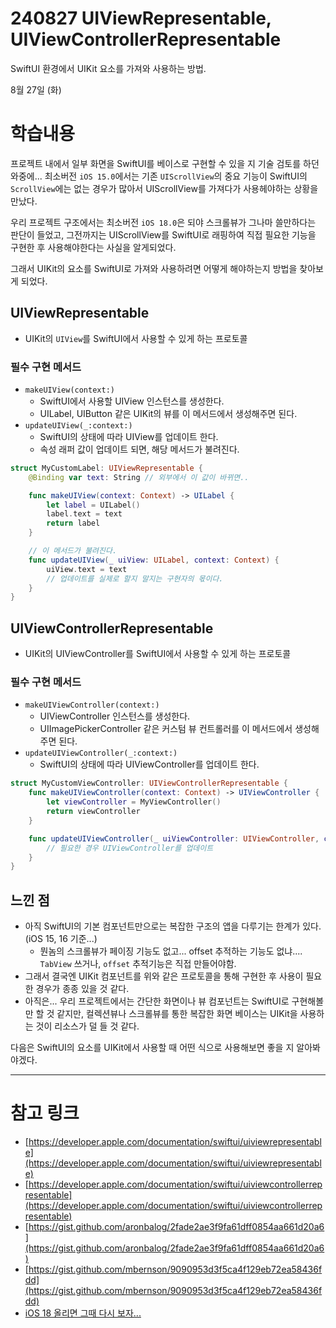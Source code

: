 # 240827 UIViewRepresentable, UIViewControllerRepresentable

SwiftUI 환경에서 UIKit 요소를 가져와 사용하는 방법.


8월 27일 (화)


# 학습내용

프로젝트 내에서 일부 화면을 SwiftUI를 베이스로 구현할 수 있을 지 기술 검토를 하던 와중에... 최소버전 `iOS 15.0`에서는 기존 `UIScrollView`의 중요 기능이 SwiftUI의 `ScrollView`에는 없는 경우가 많아서 UIScrollView를 가져다가 사용헤야하는 상황을 만났다.

우리 프로젝트 구조에서는 최소버전 `iOS 18.0`은 되야 스크롤뷰가 그나마 쓸만하다는 판단이 들었고, 그전까지는 UIScrollView를 SwiftUI로 래핑하여 직접 필요한 기능을 구현한 후 사용해야한다는 사실을 알게되었다.

그래서 UIKit의 요소를 SwiftUI로 가져와 사용하려면 어떻게 해야하는지 방법을 찾아보게 되었다.

## UIViewRepresentable

* UIKit의 `UIView`를 SwiftUI에서 사용할 수 있게 하는 프로토콜
  
### 필수 구현 메서드

* `makeUIView(context:)`
  * SwiftUI에서 사용할 UIView 인스턴스를 생성한다.
  * UILabel, UIButton 같은 UIKit의 뷰를 이 메서드에서 생성해주면 된다.
* `updateUIView(_:context:)`
  * SwiftUI의 상태에 따라 UIView를 업데이트 한다.
  * 속성 래퍼 값이 업데이트 되면, 해당 메서드가 불려진다.

```swift
struct MyCustomLabel: UIViewRepresentable {
    @Binding var text: String // 외부에서 이 값이 바뀌면..

    func makeUIView(context: Context) -> UILabel {
        let label = UILabel()
        label.text = text
        return label
    }

    // 이 메서드가 불려진다.
    func updateUIView(_ uiView: UILabel, context: Context) {
        uiView.text = text 
        // 업데이트를 실제로 할지 말지는 구현자의 몫이다.
    }
}
```

## UIViewControllerRepresentable

* UIKit의 UIViewController를 SwiftUI에서 사용할 수 있게 하는 프로토콜

### 필수 구현 메서드

* `makeUIViewController(context:)`
  * UIViewController 인스턴스를 생성한다.
  * UIImagePickerController 같은 커스텀 뷰 컨트롤러를 이 메서드에서 생성해주면 된다.
* `updateUIViewController(_:context:)`
  * SwiftUI의 상태에 따라 UIViewController를 업데이트 한다.

```swift
struct MyCustomViewController: UIViewControllerRepresentable {
    func makeUIViewController(context: Context) -> UIViewController {
        let viewController = MyViewController()
        return viewController
    }

    func updateUIViewController(_ uiViewController: UIViewController, context: Context) {
        // 필요한 경우 UIViewController를 업데이트
    }
}
```


## 느낀 점

* 아직 SwiftUI의 기본 컴포넌트만으로는 복잡한 구조의 앱을 다루기는 한계가 있다. (iOS 15, 16 기준...)
  * 뭔놈의 스크롤뷰가 페이징 기능도 없고... offset 추적하는 기능도 없냐.... `TabView` 쓰거나, `offset` 추적기능은 직접 만들어야함.
* 그래서 결국엔 UIKit 컴포넌트를 위와 같은 프로토콜을 통해 구현한 후 사용이 필요한 경우가 종종 있을 것 같다.
* 아직은... 우리 프로젝트에서는 간단한 화면이나 뷰 컴포넌트는 SwiftUI로 구현해볼만 할 것 같지만, 컬렉션뷰나 스크롤뷰를 통한 복잡한 화면 베이스는 UIKit을 사용하는 것이 리소스가 덜 들 것 같다.

다음은 SwiftUI의 요소를 UIKit에서 사용할 때 어떤 식으로 사용해보면 좋을 지 알아봐야겠다.

---


# 참고 링크

- [https://developer.apple.com/documentation/swiftui/uiviewrepresentable](https://developer.apple.com/documentation/swiftui/uiviewrepresentable)
- [https://developer.apple.com/documentation/swiftui/uiviewcontrollerrepresentable](https://developer.apple.com/documentation/swiftui/uiviewcontrollerrepresentable)
- [https://gist.github.com/aronbalog/2fade2ae3f9fa61dff0854aa661d20a6](https://gist.github.com/aronbalog/2fade2ae3f9fa61dff0854aa661d20a6)
- [https://gist.github.com/mbernson/9090953d3f5ca4f129eb72ea58436fdd](https://gist.github.com/mbernson/9090953d3f5ca4f129eb72ea58436fdd)
- [iOS 18 올리면 그때 다시 보자...](https://developer.apple.com/documentation/realitykit/model3d/onscrollvisibilitychange(threshold:_:))